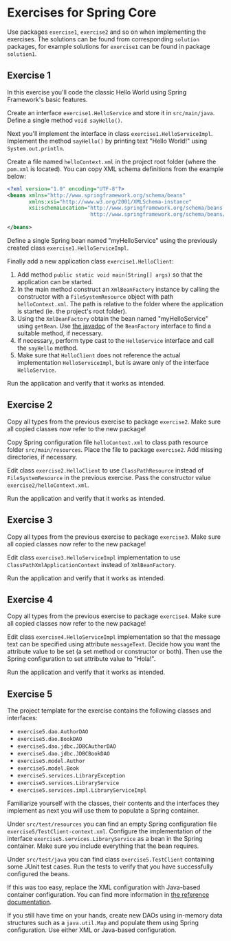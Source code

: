 Exercises for Spring Core
=========================

Use packages `exercise1`, `exercise2` and so on when implementing the exercises. The solutions can be found from corresponding `solution` packages, for example solutions for `exercise1` can be found in package `solution1`.

Exercise 1
----------

In this exercise you'll code the classic Hello World using Spring Framework's basic features.

Create an interface `exercise1.HelloService` and store it in `src/main/java`. Define a single method `void sayHello()`.

Next you'll implement the interface in class `exercise1.HelloServiceImpl`. Implement the method `sayHello()` by printing text "Hello World!" using `System.out.println`.

Create a file named `helloContext.xml` in the project root folder (where the `pom.xml` is located). You can copy XML schema definitions from the example below:

```xml
<?xml version="1.0" encoding="UTF-8"?>
<beans xmlns="http://www.springframework.org/schema/beans"
       xmlns:xsi="http://www.w3.org/2001/XMLSchema-instance"
       xsi:schemaLocation="http://www.springframework.org/schema/beans
                           http://www.springframework.org/schema/beans/spring-beans.xsd">
 
</beans>
```

Define a single Spring bean named "myHelloService" using the previously created class `exercise1.HelloServiceImpl`.

Finally add a new application class `exercise1.HelloClient`:

1. Add method `public static void main(String[] args)` so that the application can be started.
2. In the main method construct an `XmlBeanFactory` instance by calling the constructor with a `FileSystemResource` object with path `helloContext.xml`. The path is relative to the folder where the application is started (ie. the project's root folder).
3. Using the `XmlBeanFactory` obtain the bean named "myHelloService" using `getBean`. Use [the javadoc](http://docs.spring.io/spring/docs/4.0.2.RELEASE/javadoc-api/index.html?org/springframework/beans/factory/BeanFactory.html) of the `BeanFactory` interface to find a suitable method, if necessary.
4. If necessary, perform type cast to the `HelloService` interface and call the `sayHello` method.
5. Make sure that `HelloClient` does not reference the actual implementation `HelloServiceImpl`, but is aware only of the interface `HelloService`.

Run the application and verify that it works as intended.

Exercise 2
----------

Copy all types from the previous exercise to package `exercise2`. Make sure all copied classes now refer to the new package!

Copy Spring configuration file `helloContext.xml` to class path resource folder `src/main/resources`. Place the file to package `exercise2`. Add missing directories, if necessary.

Edit class `exercise2.HelloClient` to use `ClassPathResource` instead of `FileSystemResource` in the previous exercise. Pass the constructor value `exercise2/helloContext.xml`.

Run the application and verify that it works as intended.

Exercise 3
----------

Copy all types from the previous exercise to package `exercise3`. Make sure all copied classes now refer to the new package!

Edit class `exercise3.HelloServiceImpl` implementation to use `ClassPathXmlApplicationContext` instead of `XmlBeanFactory`.

Run the application and verify that it works as intended.

Exercise 4
----------

Copy all types from the previous exercise to package `exercise4`. Make sure all copied classes now refer to the new package!

Edit class `exercise4.HelloServiceImpl` implementation so that the message text can be specified using attribute `messageText`. Decide how you want the attribute value to be set (a set method or constructor or both). Then use the Spring configuration to set attribute value to "Hola!". 

Run the application and verify that it works as intended.

Exercise 5
----------

The project template for the exercise contains the following classes and interfaces:

* `exercise5.dao.AuthorDAO`
* `exercise5.dao.BookDAO`
* `exercise5.dao.jdbc.JDBCAuthorDAO`
* `exercise5.dao.jdbc.JDBCBookDAO`
* `exercise5.model.Author`
* `exercise5.model.Book`
* `exercise5.services.LibraryException`
* `exercise5.services.LibraryService`
* `exercise5.services.impl.LibraryServiceImpl`

Familiarize yourself with the classes, their contents and the interfaces they implement as next you will use them to populate a Spring container.

Under `src/test/resources` you can find an empty Spring configuration file `exercise5/TestClient-context.xml`. Configure the implementation of the interface `exercise5.services.LibraryService` as a bean in the Spring container. Make sure you include everything that the bean requires.

Under `src/test/java` you can find class `exercise5.TestClient` containing some JUnit test cases. Run the tests to verify that you have successfully configured the beans.

If this was too easy, replace the XML configuration with Java-based container configuration. You can find more information in [the reference documentation](http://docs.spring.io/spring/docs/4.0.2.RELEASE/spring-framework-reference/htmlsingle/#beans-java-basic-concepts).

If you still have time on your hands, create new DAOs using in-memory data structures such as a `java.util.Map` and populate them using Spring configuration. Use either XML or Java-based configuration.
